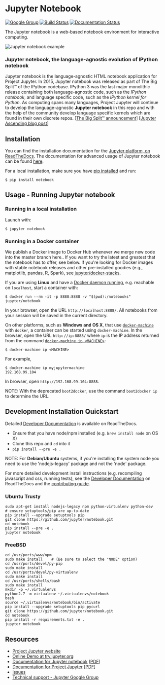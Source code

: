 # Jupyter Notebook

[![Google Group](https://img.shields.io/badge/-Google%20Group-lightgrey.svg)](https://groups.google.com/forum/#!forum/jupyter)
[![Build Status](https://travis-ci.org/jupyter/notebook.svg?branch=master)](https://travis-ci.org/jupyter/notebook)
[![Documentation Status](https://readthedocs.org/projects/jupyter-notebook/badge/?version=latest)](http://jupyter-notebook.readthedocs.org/en/latest/?badge=latest)

The Jupyter notebook is a web-based notebook environment for interactive
computing.

![Jupyter notebook example](docs/resources/running_code_med.png "Jupyter notebook example")

### Jupyter notebook, the language-agnostic evolution of IPython notebook
Jupyter notebook is the language-agnostic HTML notebook application for
Project Jupyter. In 2015, Jupyter notebook was released as part of
The Big Split™ of the IPython codebase. IPython 3 was the last major monolithic
release containing both language-agnostic code, such as the *IPython notebook*,
and language specific code, such as the *IPython kernel for Python*. As
computing spans many languages, Project Jupyter will continue to develop the
language-agnostic **Jupyter notebook** in this repo and with the help of the
community develop language specific kernels which are found in their own
discrete repos.
[[The Big Split™ announcement](https://blog.jupyter.org/2015/04/15/the-big-split/)]
[[Jupyter Ascending blog post](http://blog.jupyter.org/2015/08/12/first-release-of-jupyter/)]

## Installation
You can find the installation documentation for the
[Jupyter platform, on ReadTheDocs](http://jupyter.readthedocs.org/en/latest/install.html).
The documentation for advanced usage of Jupyter notebook can be found
[here](http://jupyter-notebook.readthedocs.org/en/latest).

For a local installation, make sure you have
[pip installed](https://pip.readthedocs.org/en/stable/installing/) and run:

    $ pip install notebook

## Usage - Running Jupyter notebook

### Running in a local installation

Launch with:

    $ jupyter notebook

### Running in a Docker container

We publish a Docker image to Docker Hub whenever we merge new code into the master branch here.. If you want to try the latest and greatest that the notebook has to offer, see below. If you're looking for Docker images with stable notebook releases and other pre-installed goodies (e.g., matplotlib, pandas, R, Spark), see [jupyter/docker-stacks](https://github.com/jupyter/docker-stacks).

If you are using **Linux** and have a
[Docker daemon running](https://docs.docker.com/installation/),
e.g. reachable on `localhost`, start a container with:

    $ docker run --rm -it -p 8888:8888 -v "$(pwd):/notebooks" jupyter/notebook

In your browser, open the URL `http://localhost:8888/`.
All notebooks from your session will be saved in the current directory.

On other platforms, such as **Windows and OS X**, that use
[`docker-machine`](https://docs.docker.com/machine/install-machine/) with `docker`, a container can be started using
`docker-machine`. In the browser, open the URL `http://ip:8888/` where `ip` is
the IP address returned from the command [`docker-machine ip <MACHINE>`](https://docs.docker.com/machine/reference/ip/):

    $ docker-machine ip <MACHINE>

For example,

    $ docker-machine ip myjupytermachine
    192.168.99.104

In browser, open `http://192.168.99.104:8888`.

NOTE: With the deprecated `boot2docker`, use the command `boot2docker ip` to
determine the URL.

## Development Installation Quickstart
Detailed [Developer Documentation](http://jupyter-notebook.readthedocs.org/en/latest)
is available on ReadTheDocs.

* Ensure that you have node/npm installed (e.g. `brew install node` on OS X)
* Clone this repo and `cd` into it
* `pip install --pre -e .`

NOTE: For **Debian/Ubuntu** systems, if you're installing the system node you
need to use the 'nodejs-legacy' package and not the 'node' package.

For more detailed development install instructions (e.g. recompiling javascript
and css, running tests), see the
[Developer Documentation](http://jupyter-notebook.readthedocs.org/en/latest)
on ReadTheDocs and the [contributing guide](CONTRIBUTING.md).

### Ubuntu Trusty

```
sudo apt-get install nodejs-legacy npm python-virtualenv python-dev
# ensure setuptools/pip are up-to-date
pip install --upgrade setuptools pip
git clone https://github.com/jupyter/notebook.git
cd notebook
pip install --pre -e .
jupyter notebook
```

### FreeBSD

```
cd /usr/ports/www/npm
sudo make install    # (Be sure to select the "NODE" option)
cd /usr/ports/devel/py-pip
sudo make install
cd /usr/ports/devel/py-virtualenv
sudo make install
cd /usr/ports/shells/bash
sudo make install
mkdir -p ~/.virtualenvs
python2.7 -m virtualenv ~/.virtualenvs/notebook
bash
source ~/.virtualenvs/notebook/bin/activate
pip install --upgrade setuptools pip pycurl
git clone https://github.com/jupyter/notebook.git
cd notebook
pip install -r requirements.txt -e .
jupyter notebook
```

## Resources
- [Project Jupyter website](https://jupyter.org)
- [Online Demo at try.jupyter.org](https://try.jupyter.org)
- [Documentation for Jupyter notebook](http://jupyter-notebook.readthedocs.org/en/latest/) [[PDF](https://media.readthedocs.org/pdf/jupyter-notebook/latest/jupyter-notebook.pdf)]
- [Documentation for Project Jupyter](http://jupyter.readthedocs.org/en/latest/index.html) [[PDF](https://media.readthedocs.org/pdf/jupyter/latest/jupyter.pdf)]
- [Issues](https://github.com/jupyter/notebook/issues)
- [Technical support - Jupyter Google Group](https://groups.google.com/forum/#!forum/jupyter)
